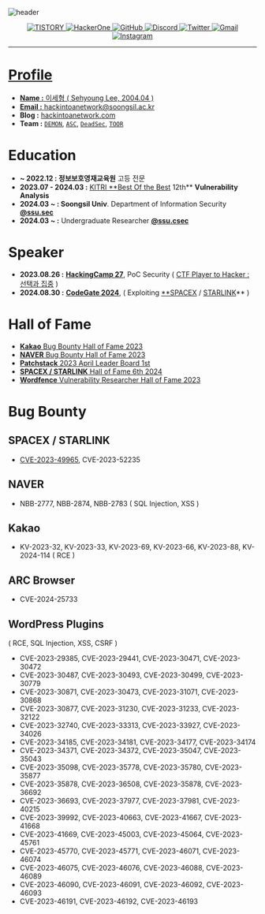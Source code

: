 ![header](https://capsule-render.vercel.app/api?type=soft&color=black&height=200&section=header&text=hackintoanetwork&fontColor=FFFFFF&fontSize=70&animation=fadeIn)<p align="center"><a href="https://hackintoanetwork.co.kr"><img alt="TISTORY" src ="https://img.shields.io/badge/Tistory-000000.svg?&style=for-the-badge&logo=tistory&logoColor=white&link=https://hackintoanetwork.com"/> <a href="https://hackerone.com/hackintoanetwork"><img alt="HackerOne" src ="https://img.shields.io/badge/HackerOne-000000.svg?&style=for-the-badge&logo=hackerone&logoColor=white"/> <a href="https://hackintoanetwork.com"><img alt="GitHub" src ="https://img.shields.io/badge/GitHub.io-181717.svg?&style=for-the-badge&logo=gitHub&logoColor=white&link=https://hackintoanetwork.github.io"/> <img alt="Discord" src ="https://img.shields.io/badge/Discord-5865F2.svg?&style=for-the-badge&logo=discord&logoColor=white"/> <img alt="Twitter" src ="https://img.shields.io/badge/Twitter-1DA1F2.svg?&style=for-the-badge&logo=twitter&logoColor=white"/> <a href="mailto:hackintoanetwork@gmail.com"><img alt="Gmail" src ="https://img.shields.io/badge/Gmail-EA4335.svg?&style=for-the-badge&logo=gmail&logoColor=white"/> <a href="https://instagram.com/hackintoanetwork"><img alt="Instagram" src ="https://img.shields.io/badge/Instagram-E4405F.svg?&style=for-the-badge&logo=instagram&logoColor=white"/></p>

* * *

# **Profile**


- **Name :** 이세형 ( Sehyoung Lee, 2004.04 )
- **Email :** [hackintoanetwork@soongsil.ac.kr](mailto:hackintoanetwork@soongsil.ac.kr)
- **Blog :** [hackintoanetwork.com](https://hackintoanetwork.com)
- **Team :** [`DEMON`](https://demon-kr.github.io/), [`ASC`](https://ssu-asc.github.io/), [`DeadSec`](https://deadsec.team/), [`TOOR`](https:///) 

# **Education**


- <b>~ 2022.12 : 정보보호영재교육원</b> 고등 전문
- **2023.07 - 2024.03 :** [KITRI **Best Of the Best](https://www.kitribob.kr/) 12th** **Vulnerability Analysis**
- **2024.03 ~ : Soongsil Univ**. Department of Information Security [**@ssu.sec**](https://sec.ssu.ac.kr/)
- **2024.03 ~ :** Undergraduate Researcher **[@ssu.csec](https://csec.ssu.ac.kr/)**

# **Speaker**


- **2023.08.26 :** [**HackingCamp 27**](http://hackingcamp.org/), PoC Security ( [CTF Player to Hacker : 선택과 집중](https://github.com/hackintoanetwork/Scan-WP) )
- **2024.08.30 :** [**CodeGate 2024**](https://codegate.org/), ( Exploiting [**SPACEX](https://www.spacex.com/) / [STARLINK](https://www.starlink.com/)** )

# Hall of Fame


- [**Kakao** Bug Bounty Hall of Fame 2023](https://bugbounty.kakao.com/notice/halloffame)
- [**NAVER** Bug Bounty Hall of Fame 2023](https://bugbounty.naver.com/ko/halloffame_2023)
- [**Patchstack** 2023 April Leader Board 1st](https://patchstack.com/database/leaderboard/april-2023)
- [**SPACEX / STARLINK** Hall of Fame 6th 2024](https://bugcrowd.com/spacex/hall-of-fame)
- [**Wordfence** Vulnerability Researcher Hall of Fame 2023](https://www.wordfence.com/threat-intel/vulnerabilities/researchers/all-time?page=2)

# **Bug Bounty**


## SPACEX / STARLINK

- [CVE-2023-49965](https://hackintoanetwork.com/blog/2023-starlink-router-gen2-xss-eng/), CVE-2023-52235

## **NAVER**

- NBB-2777, NBB-2874, NBB-2783 ( SQL Injection, XSS )

## **Kakao**

- KV-2023-32, KV-2023-33, KV-2023-69, KV-2023-66, KV-2023-88, KV-2024-114 ( RCE )

## ARC Browser

- CVE-2024-25733

## WordPress Plugins

( RCE, SQL Injection, XSS, CSRF )

- CVE-2023-29385, CVE-2023-29441, CVE-2023-30471, CVE-2023-30472
- CVE-2023-30487, CVE-2023-30493, CVE-2023-30499, CVE-2023-30779
- CVE-2023-30871, CVE-2023-30473, CVE-2023-31071, CVE-2023-30868
- CVE-2023-30877, CVE-2023-31230, CVE-2023-31233, CVE-2023-32122
- CVE-2023-32740, CVE-2023-33313, CVE-2023-33927, CVE-2023-34026
- CVE-2023-34185, CVE-2023-34181, CVE-2023-34177, CVE-2023-34174
- CVE-2023-34371, CVE-2023-34372, CVE-2023-35047, CVE-2023-35043
- CVE-2023-35098, CVE-2023-35778, CVE-2023-35780, CVE-2023-35877
- CVE-2023-35878, CVE-2023-36508, CVE-2023-35878, CVE-2023-36692
- CVE-2023-36693, CVE-2023-37977, CVE-2023-37981, CVE-2023-40215
- CVE-2023-39992, CVE-2023-40663, CVE-2023-41667, CVE-2023-41668
- CVE-2023-41669, CVE-2023-45003, CVE-2023-45064, CVE-2023-45761
- CVE-2023-45770, CVE-2023-45771, CVE-2023-46071, CVE-2023-46074
- CVE-2023-46075, CVE-2023-46076, CVE-2023-46088, CVE-2023-46089
- CVE-2023-46090, CVE-2023-46091, CVE-2023-46092, CVE-2023-46093
- CVE-2023-46191, CVE-2023-46192, CVE-2023-46193
